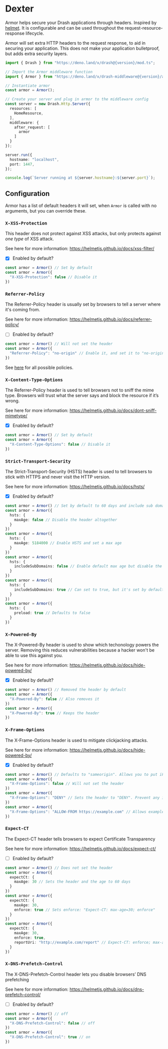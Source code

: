 # Dexter

Armor helps secure your Drash applications through headers. Inspired by [helmet](https://github.com/helmetjs/helmet). It is configurable and can be used throughout the request-resource-response lifecycle.

Armor will set extra HTTP headers to the request response, to aid in securing your application. This does not make your application bulletproof, but adds extra security layers.

```typescript
import { Drash } from "https://deno.land/x/drash@{version}/mod.ts";

// Import the Armor middleware function
import { Armor } from "https://deno.land/x/drash-middleware@{version}/armor/mod.ts";

// Instantiate armor
const armor = Armor();

// Create your server and plug in armor to the middleware config
const server = new Drash.Http.Server({
  resources: [
    HomeResource,
  ],
  middleware: {
    after_request: [
      armor
    ]
  }
});

server.run({
  hostname: "localhost",
  port: 1447,
});

console.log(`Server running at ${server.hostname}:${server.port}`);
```

## Configuration

Armor has a list of default headers it will set, when `Armor` is called with no arguments, but you can override these.

### `X-XSS-Protection`

This header does not protect against XSS attacks, but only protects against *one type* of XSS attack.

See here for more information: https://helmetjs.github.io/docs/xss-filter/

- [x] Enabled by default?

```typescript
const armor = Armor() // Set by default
const armor = Armor({
  "X-XSS-Protection": false // Disable it
})
```

### `Referrer-Policy`

The Referrer-Policy header is usually set by browsers to tell a server where it's coming from.

See here for more information: https://helmetjs.github.io/docs/referrer-policy/

- [ ] Enabled by default?

```typescript
const armor = Armor() // Will not set the header
const armor = Armor({
  "Referrer-Policy": "no-origin" // Enable it, and set it to "no-origin"
})
```

See [here](https://www.w3.org/TR/referrer-policy/#referrer-policies) for all possible policies.

### `X-Content-Type-Options`

The Referrer-Policy header is used to tell browsers not to sniff the mime type. Browsers will trust what the server says and block the resource if it’s wrong.

See here for more information: https://helmetjs.github.io/docs/dont-sniff-mimetype/

- [x] Enabled by default?

```typescript
const armor = Armor() // Set by default
const armor = Armor({
  "X-Content-Type-Options": false // Disable it
})
```

### `Strict-Transport-Security`

The Strict-Transport-Security (HSTS) header is used to tell browsers to stick with HTTPS and never visit the HTTP version.

See here for more information: https://helmetjs.github.io/docs/hsts/

- [x] Enabled by default?

```typescript
const armor = Armor() // Set by default to 60 days and include sub domains
const armor = Armor({
  hsts: {
    maxAge: false // Disable the header altogether
  }
})
const armor = Armor({
  hsts: {
    maxAge: 5184000 // Enable HSTS and set a max age
  }
})
const armor = Armor({
  hsts: {
    includeSubDomains: false // Enable default max age but disable the inclusion of sub domains
  }
})
const armor = Armor({
  hsts: {
    includeSubDomains: true // Can set to true, but it's set by default
  }
})
const armor = Armor({
  hsts: {
    preload: true // Defaults to false
  }
})
```

### `X-Powered-By`

The X-Powered-By header is used to show which techonology powers the  server.  Removing this reduces vulnerabilities because a hacker won't be able to use this against you.

See here for more information: https://helmetjs.github.io/docs/hide-powered-by/

- [x] Enabled by default?

```typescript
const armor = Armor() // Removed the header by default
const armor = Armor({
  "X-Powered-By": false // Also removes it
})
const armor = Armor({
  "X-Powered-By": true // Keeps the header
})
```

### `X-Frame-Options`

The X-Frame-Options header is used to mitigate clickjacking attacks.

See here for more information: https://helmetjs.github.io/docs/hide-powered-by/

- [x] Enabled by default?

```typescript
const armor = Armor() // Defaults to "sameorigin". Allows you to put iFrames on your page.
const armor = Armor({
  "X-Frame-Options": false // Will not set the header
})
const armor = Armor({
  "X-Frame-Options": "DENY" // Sets the header to "DENY". Prevent any iFrames.
})
const armor = Armor({
  "X-Frame-Options": "ALLOW-FROM https://example.com" // Allows example.com to embed an iFrame on the page.
})
```

### `Expect-CT`

The Expect-CT header tells browsers to expect Certificate Transparency

See here for more information: https://helmetjs.github.io/docs/expect-ct/

- [ ] Enabled by default?

```typescript
const armor = Armor() // Does not set the header
const armor = Armor({
  expectCt: {
    maxAge: 30 // Sets the header and the age to 60 days
  }
})
const armor = Armor({
  expectCt: {
    maxAge: 30,
    enforce: true // Sets enforce: "Expect-CT: max-age=30; enforce"
  }
})
const armor = Armor({
  expectCt: {
    maxAge: 30,
    enforce: true,
    reportUri: "http://example.com/report" // Expect-CT: enforce; max-age=30; report-uri="http://example.com/report"
  }
})
```

### `X-DNS-Prefetch-Control`

The X-DNS-Prefetch-Control header lets you disable browsers’ DNS prefetching

See here for more information: https://helmetjs.github.io/docs/dns-prefetch-control/

- [ ] Enabled by default?

```typescript
const armor = Armor() // off
const armor = Armor({
  "X-DNS-Prefetch-Control": false // off
})
const armor = Armor({
  "X-DNS-Prefetch-Control": true // on
})
```
